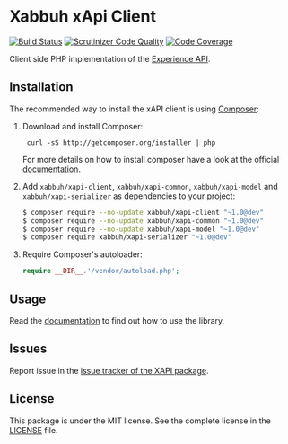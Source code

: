 Xabbuh xApi Client
==================

[![Build Status](https://travis-ci.org/php-xapi/xapi-client.svg?branch=master)](https://travis-ci.org/php-xapi/xapi-client)
[![Scrutinizer Code Quality](https://scrutinizer-ci.com/g/php-xapi/xapi-client/badges/quality-score.png?b=master)](https://scrutinizer-ci.com/g/php-xapi/xapi-client/?branch=master)
[![Code Coverage](https://scrutinizer-ci.com/g/php-xapi/xapi-client/badges/coverage.png?b=master)](https://scrutinizer-ci.com/g/php-xapi/xapi-client/?branch=master)

Client side PHP implementation of the
[Experience API](https://github.com/adlnet/xAPI-Spec/blob/master/xAPI.md).

Installation
------------

The recommended way to install the xAPI client is using
[Composer](http://getcomposer.org/):

1. Download and install Composer:

        curl -sS http://getcomposer.org/installer | php

   For more details on how to install composer have a look at the official
   [documentation](http://getcomposer.org/doc/00-intro.md).

1. Add ``xabbuh/xapi-client``, ``xabbuh/xapi-common``, ``xabbuh/xapi-model`` and
   ``xabbuh/xapi-serializer`` as dependencies to your project:

    ```bash
    $ composer require --no-update xabbuh/xapi-client "~1.0@dev"
    $ composer require --no-update xabbuh/xapi-common "~1.0@dev"
    $ composer require --no-update xabbuh/xapi-model "~1.0@dev"
    $ composer require xabbuh/xapi-serializer "~1.0@dev"
    ```

1. Require Composer's autoloader:

   ``` php
   require __DIR__.'/vendor/autoload.php';
   ```

Usage
-----

Read the [documentation](doc/index.md) to find out how to use the library.

Issues
------

Report issue in the [issue tracker of the XAPI package](https://github.com/xabbuh/xapi/issues).

License
-------

This package is under the MIT license. See the complete license in the
[LICENSE](LICENSE) file.
